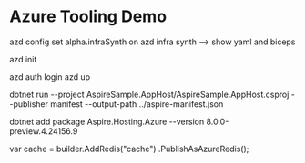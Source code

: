 # Azure Tooling Demo

azd config set alpha.infraSynth on
azd infra synth --> show yaml and biceps

azd init

azd auth login
azd up

dotnet run --project AspireSample.AppHost/AspireSample.AppHost.csproj --publisher manifest --output-path ../aspire-manifest.json

dotnet add package Aspire.Hosting.Azure --version 8.0.0-preview.4.24156.9

var cache = builder.AddRedis("cache")
    .PublishAsAzureRedis();